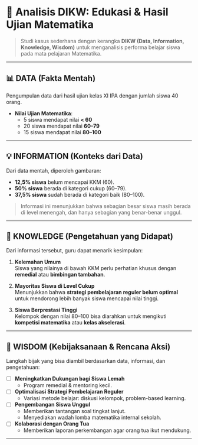 # 📘 Analisis DIKW: Edukasi & Hasil Ujian Matematika

> Studi kasus sederhana dengan kerangka **DIKW (Data, Information, Knowledge, Wisdom)** untuk menganalisis performa belajar siswa pada mata pelajaran Matematika.

---

## 📊 DATA (Fakta Mentah)
Pengumpulan data dari hasil ujian kelas XI IPA dengan jumlah siswa 40 orang.  

- **Nilai Ujian Matematika**:
  - 5 siswa mendapat nilai **< 60**
  - 20 siswa mendapat nilai **60–79**
  - 15 siswa mendapat nilai **80–100**

---

## 💡 INFORMATION (Konteks dari Data)
Dari data mentah, diperoleh gambaran:  

- **12,5% siswa** belum mencapai KKM (60).  
- **50% siswa** berada di kategori cukup (60–79).  
- **37,5% siswa** sudah berada di kategori baik (80–100).  

> Informasi ini menunjukkan bahwa sebagian besar siswa masih berada di level menengah, dan hanya sebagian yang benar-benar unggul.

---

## 🧠 KNOWLEDGE (Pengetahuan yang Didapat)
Dari informasi tersebut, guru dapat menarik kesimpulan:  

1. **Kelemahan Umum**  
   Siswa yang nilainya di bawah KKM perlu perhatian khusus dengan **remedial** atau **bimbingan tambahan**.  

2. **Mayoritas Siswa di Level Cukup**  
   Menunjukkan bahwa **strategi pembelajaran reguler belum optimal** untuk mendorong lebih banyak siswa mencapai nilai tinggi.  

3. **Siswa Berprestasi Tinggi**  
   Kelompok dengan nilai 80–100 bisa diarahkan untuk mengikuti **kompetisi matematika** atau **kelas akselerasi**.

---

## 🎯 WISDOM (Kebijaksanaan & Rencana Aksi)
Langkah bijak yang bisa diambil berdasarkan data, informasi, dan pengetahuan:  

- [ ] **Meningkatkan Dukungan bagi Siswa Lemah**  
  - Program remedial & mentoring kecil.  
- [ ] **Optimalisasi Strategi Pembelajaran Reguler**  
  - Variasi metode belajar: diskusi kelompok, problem-based learning.  
- [ ] **Pengembangan Siswa Unggul**  
  - Memberikan tantangan soal tingkat lanjut.  
  - Menyediakan wadah lomba matematika internal sekolah.  
- [ ] **Kolaborasi dengan Orang Tua**  
  - Memberikan laporan perkembangan agar orang tua ikut mendukung.  

---

